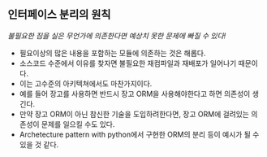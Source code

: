인터페이스 분리의 원칙
-

*불필요한 짐을 실은 무언가에 의존한다면 예상치 못한 문제에 빠질 수 있다!*

- 필요이상의 많은 내용을 포함하는 모듈에 의존하는 것은 해롭다.
- 소스코드 수준에서 이유를 찾자면 불필요한 재컴파일과 재배포가 일어나기 때문이다.
- 이는 고수준의 아키텍쳐에서도 마찬가지이다.
- 예를 들어 장고를 사용하면 반드시 장고 ORM을 사용해야한다고 하면 의존성이 생긴다.
- 만약 장고 ORM이 아닌 참신한 기술을 도입하려한다면, 장고 ORM에 걸려있는 의존성이 문제를 일으킬 수도 있다.
- Archetecture pattern with python에서 구현한 ORM의 분리 등이 예시가 될 수 있을 것 같다.


